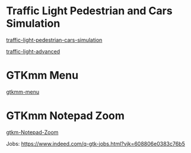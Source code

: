 # Traffic Light Pedestrian and Cars Simulation
[traffic-light-pedestrian-cars-simulation](https://private-user-images.githubusercontent.com/98550/367556794-77609966-4f08-4c7a-9409-c2c704f1e70e.webm)

[traffic-light-advanced](https://private-user-images.githubusercontent.com/98550/367557939-016bfdca-4867-472c-80e2-843ed17f9f13.webm)

# GTKmm Menu
[gtkmm-menu](https://private-user-images.githubusercontent.com/98550/363464788-da6aa7d9-833a-41a7-a814-4020461ab042.webm)

# GTKmm Notepad Zoom

[gtkm-Notepad-Zoom](https://private-user-images.githubusercontent.com/98550/368467797-6e14481b-c6ee-451a-b09e-e1653b5e60ea.webm)


Jobs: https://www.indeed.com/q-gtk-jobs.html?vjk=608806e0383c76b5
